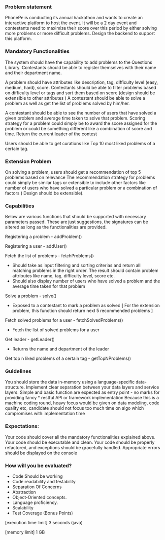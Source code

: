 ### Problem statement

PhonePe is conducting its annual hackathon and wants to create an interactive platform to host the event.
It will be a 2 day event and contestants need to maximize their score over this period by either solving more problems or more difficult problems. Design the backend to support this platform.

### Mandatory Functionalities

The system should have the capability to add problems to the Questions Library.
Contestants should be able to register themselves with their name and their department name.

A problem should have attributes like description, tag, difficulty level (easy, medium, hard), score.
Contestants should be able to filter problems based on difficulty level or tags and sort them based on score (design should be extensible to other attributes )
A contestant should be able to solve a problem as well as get the list of problems solved by him/her.

A contestant should be able to see the number of users that have solved a given problem and average time taken to solve that problem.
Scoring strategy for a problem could simply be to award the score assigned for the problem or could be something different like a combination of score and time.
Return the current leader of the contest

Users should be able to get curations like Top 10 most liked problems of a certain tag.

### Extension Problem
On solving a problem, users should get a recommendation of top 5 problems based on relevance
The recommendation strategy for problems could simply be similar tags or extensible to include other factors like number of users who have solved a particular problem or a combination of factors ( Design should be extensible).

### Capabilities
Below are various functions that should be supported with necessary parameters passed.
These are just suggestions, the signatures can be altered as long as the functionalities are provided.

Registering a problem - addProblem()

Registering a user - addUser()

Fetch the list of problems - fetchProblems()
 - Should take as input filtering and sorting criterias and return all matching problems in the right order.
   The result should contain problem attributes like name, tag, difficulty level, score etc.
 - Should also display number of users who have solved a problem and the average time taken for that problem

Solve a problem - solve() 
  - Exposed to a contestant to mark a problem as solved
   [ For the extension problem, this function should return next 5 recommended problems ]

Fetch solved problems for a user - fetchSolvedProblems() 
  - Fetch the list of solved problems for a user

Get leader - getLeader() 
  - Returns the name and department of the leader

Get top n liked problems of a certain tag - getTopNProblems()

### Guidelines

You should store the data in-memory using a language-specific data-structure.
Implement clear separation between your data layers and service layers.
Simple and basic function are expected as entry point - no marks for providing fancy * restful API or framework implementation
Because this is a machine coding round, heavy focus would be given on data modeling, code quality etc, candidate should not focus too much time on algo which compromises with implementation time

### Expectations:

Your code should cover all the mandatory functionalities explained above.
Your code should be executable and clean.
Your code should be properly refactored, and exceptions should be gracefully handled.
Appropriate errors should be displayed on the console

### How will you be evaluated?

- Code Should be working 
- Code readability and testability 
- Separation Of Concerns 
- Abstraction 
- Object-Oriented concepts. 
- Language proficiency. 
- Scalability 
- Test Coverage (Bonus Points)

[execution time limit] 3 seconds (java)

[memory limit] 1 GB